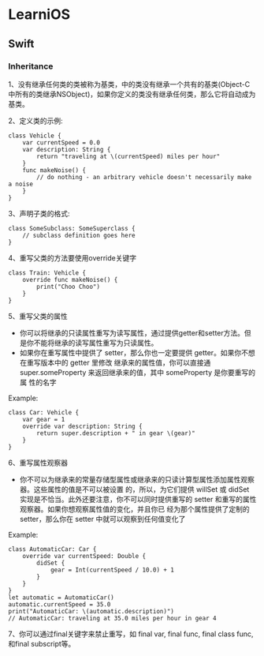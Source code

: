 # LearniOS

## Swift

### Inheritance

1、没有继承任何类的类被称为基类，中的类没有继承一个共有的基类(Object-C中所有的类继承NSObject)，如果你定义的类没有继承任何类，那么它将自动成为基类。 

2、定义类的示例:

```
class Vehicle {
    var currentSpeed = 0.0
    var description: String {
        return "traveling at \(currentSpeed) miles per hour"
    }
    func makeNoise() {
        // do nothing - an arbitrary vehicle doesn't necessarily make a noise
    }
}
```
3、声明子类的格式:

```
class SomeSubclass: SomeSuperclass {
    // subclass definition goes here
}
```
4、重写父类的方法要使用override关键字

```
class Train: Vehicle {
    override func makeNoise() {
        print("Choo Choo")
    }
}
```

5、重写父类的属性

* 你可以将继承的只读属性重写为读写属性，通过提供getter和setter方法。但是你不能将继承的读写属性重写为只读属性。
* 如果你在重写属性中提供了 setter，那么你也一定要提供 getter。如果你不想在重写版本中的 getter 里修改 继承来的属性值，你可以直接通super.someProperty 来返回继承来的值，其中 someProperty 是你要重写的属 性的名字

Example:

```
class Car: Vehicle {
    var gear = 1
    override var description: String {
        return super.description + " in gear \(gear)"
    }
}
```

6、重写属性观察器

* 你不可以为继承来的常量存储型属性或继承来的只读计算型属性添加属性观察器。这些属性的值是不可以被设置 的，所以，为它们提供 willSet 或 didSet 实现是不恰当。此外还要注意，你不可以同时提供重写的 setter 和重写的属性观察器。如果你想观察属性值的变化，并且你已 经为那个属性提供了定制的 setter，那么你在 setter 中就可以观察到任何值变化了

Example:

```
class AutomaticCar: Car {
    override var currentSpeed: Double {
        didSet {
            gear = Int(currentSpeed / 10.0) + 1
        }
    }
}
let automatic = AutomaticCar()
automatic.currentSpeed = 35.0
print("AutomaticCar: \(automatic.description)")
// AutomaticCar: traveling at 35.0 miles per hour in gear 4
```

7、你可以通过final关键字来禁止重写，如 final var, final func, final class func, 和final subscript等。
